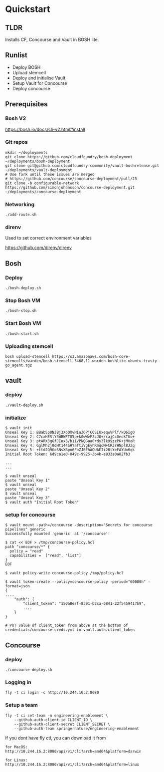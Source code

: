 # Quickstart
## TLDR
Installs CF, Concourse and Vault in BOSH lite.

## Runlist
* Deploy BOSH
* Upload stemcell
* Deploy and initialise Vault
* Setup Vault for Concourse
* Deploy concourse

## Prerequisites
### Bosh V2
https://bosh.io/docs/cli-v2.html#install

### Git repos
```
mkdir ~/deployments
git clone https://github.com/cloudfoundry/bosh-deployment ~/deployments/bosh-deployment
git clone git@github.com:cloudfoundry-community/vault-boshrelease.git ~/deployments/vault-deployment
# Use fork until these issues are merged
# https://github.com/concourse/concourse-deployment/pull/23
git clone -b configurable-network https://github.com/simonjohansson/concourse-deployment.git ~/deployments/concourse-deployment

```

### Networking
`./add-route.sh`

### direnv
Used to set correct environment variables

https://github.com/direnv/direnv

## Bosh
### Deploy
`./bosh-deploy.sh`

### Stop Bosh VM
`./bosh-stop.sh`

### Start Bosh VM
`./bosh-start.sh`

### Uploading stemcell
`bosh upload-stemcell https://s3.amazonaws.com/bosh-core-stemcells/warden/bosh-stemcell-3468.11-warden-boshlite-ubuntu-trusty-go_agent.tgz`

## vault
### deploy
`./vault-deploy.sh`

### initialize
```
$ vault init
Unseal Key 1: BBab5p0NJBj3XoQXvNIuZOPjCOSIUxeqwVPlf/kQ6IgO
Unseal Key 2: C7cxHESlY3WBWFTO5p+k0wWvFZcJ0+/rajCcGeokTUu+
Unseal Key 3: ptARX3gGfJInx3/b11VPNQGaa0rdy3lk99zzPK+jMHoR
Unseal Key 4: GglMh2j0dHt144SHYaTtiVgEyhRmqoM+CR3rHNpl8J2q
Unseal Key 5: +ttdJQ9GoSNsXBpn6FoZJBFhAQUAEIi26tYeFAYUo6qk
Initial Root Token: 6d9ca1e0-049c-9925-3b4b-e833a0a82fb3

...
...

$ vault unseal
paste "Unseal Key 1"
$ vault unseal
paste "Unseal Key 2"
$ vault unseal
paste "Unseal Key 3"
$ vault auth "Initial Root Token"
```

### setup for concourse
```
$ vault mount -path=/concourse -description="Secrets for concourse pipelines" generic
Successfully mounted 'generic' at '/concourse'!

$ cat << EOF > /tmp/concourse-policy.hcl
path "concourse/*" {
  policy = "read"
  capabilities =  ["read", "list"]
}
EOF

$ vault policy-write concourse-policy /tmp/policy.hcl

$ vault token-create --policy=concourse-policy -period="60000h" -format=json
{
....
	"auth": {
		"client_token": "150a8e7f-8391-b2ca-6841-22f5459417b9",
		....
	}
}

# PUT value of client_token from above at the bottom of credentials/concourse-creds.yml in vault.auth.client_token
```

## Concourse
### deploy
`./concourse-deploy.sh`

### Logging in
`fly -t ci login -c http://10.244.16.2:8080`

### Setup a team
```
fly -t ci set-team -n engineering-enablement \
    --github-auth-client-id CLIENT_ID \
    --github-auth-client-secret CLIENT_SECRET \
    --github-auth-team springernature/engineering-enablement
```

If you dont have fly ctl, you can download it from
```
for MacOS:
http://10.244.16.2:8080/api/v1/cli?arch=amd64&platform=darwin

for Linux:
http://10.244.16.2:8080/api/v1/cli?arch=amd64&platform=linux
```
